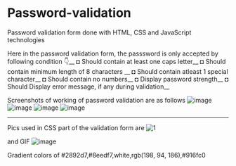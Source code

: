 # Password-validation
Password validation form done with HTML, CSS and JavaScript technologies

Here in the password validation form, the passsword is only accepted by following condition 👇__
◘ Should contain at least one caps letter__
◘ Should contain minimum length of 8 characters __
◘ Should contain atleast 1 special character__
◘ Should contain no numbers__
◘ Display password strength__
◘ Should Display error message, if any during validation__


Screenshots of working of password validation are as follows
![image](https://user-images.githubusercontent.com/80317188/173224248-289bc74c-6975-4c08-9290-26548a6b6faa.png)
![image](https://user-images.githubusercontent.com/80317188/173224316-6bd74011-a751-45ae-a94e-051995e11f5b.png)
![image](https://user-images.githubusercontent.com/80317188/173224266-182f6fbb-41d9-4228-b397-afc132f81036.png)
![image](https://user-images.githubusercontent.com/80317188/173224295-2efacfdc-e488-4971-bd64-b28e22597b86.png)

--------------------------------------------------------------------------------------------

Pics used in CSS part of the validation form are
![1](https://user-images.githubusercontent.com/80317188/173223722-dc37d1ce-0aa7-4bf7-a5b2-9aa0f88f88cd.png)


and GIF
![image](https://user-images.githubusercontent.com/80317188/173223821-df643df5-fc87-42f3-9482-e158a0a6bfff.png)


Gradient colors of #2892d7,#8eedf7,white,rgb(198, 94, 186),#916fc0

